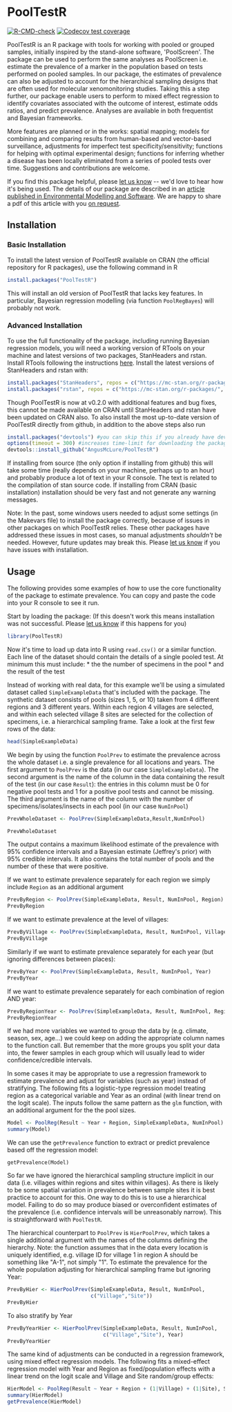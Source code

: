 # PoolTestR

<!-- badges: start -->

[![R-CMD-check](https://github.com/AngusMcLure/PoolTestR/actions/workflows/R-CMD-check.yaml/badge.svg)](https://github.com/AngusMcLure/PoolTestR/actions/workflows/R-CMD-check.yaml) [![Codecov test coverage](https://codecov.io/gh/AngusMcLure/PoolTestR/branch/master/graph/badge.svg)](https://app.codecov.io/gh/AngusMcLure/PoolTestR?branch=master)

<!-- badges: end -->

PoolTestR is an R package with tools for working with pooled or grouped samples, initially inspired by the stand-alone software, 'PoolScreen'. The package can be used to perform the same analyses as PoolScreen i.e. estimate the prevalence of a marker in the population based on tests performed on pooled samples. In our package, the estimates of prevalence can also be adjusted to account for the hierarchical sampling designs that are often used for molecular xenomonitoring studies. Taking this a step further, our package enable users to perform to mixed effect regression to identify covariates associated with the outcome of interest, estimate odds ratios, and predict prevalence. Analyses are available in both frequentist and Bayesian frameworks.

More features are planned or in the works: spatial mapping; models for combining and comparing results from human-based and vector-based surveillance, adjustments for imperfect test specificity/sensitivity; functions for helping with optimal experimental design; functions for inferring whether a disease has been locally eliminated from a series of pooled tests over time. Suggestions and contributions are welcome.

If you find this package helpful, please [let us know](mailto:angus.mclure@anu.edu.au) -- we'd love to hear how it's being used. The details of our package are described in an [article published in Environmental Modelling and Software](https://doi.org/10.1016/j.envsoft.2021.105158). We are happy to share a pdf of this article with you [on request](mailto:angus.mclure@anu.edu.au).

## Installation

### Basic Installation

To install the latest version of PoolTestR available on CRAN (the official repository for R packages), use the following command in R

``` r
install.packages("PoolTestR")
```

This will install an old version of PoolTestR that lacks key features. In particular, Bayesian regression modelling (via function `PoolRegBayes`) will probably not work.

### Advanced Installation

To use the full functionality of the package, including running Bayesian regression models, you will need a working version of RTools on your machine and latest versions of two packages, StanHeaders and rstan. Install RTools following the instructions [here](https://cran.r-project.org/bin/windows/Rtools/rtools43/rtools.html). Install the latest versions of StanHeaders and rstan with:

``` r
install.packages("StanHeaders", repos = c("https://mc-stan.org/r-packages/", getOption("repos")))
install.packages("rstan", repos = c("https://mc-stan.org/r-packages/", getOption("repos")))
```

Though PoolTestR is now at v0.2.0 with additional features and bug fixes, this cannot be made available on CRAN until StanHeaders and rstan have been updated on CRAN also. To also install the most up-to-date version of PoolTestR directly from github, in addition to the above steps also run

``` r
install.packages("devtools") #you can skip this if you already have devtools installed
options(timeout = 300) #increases time-limit for downloading the package to 300 seconds. Useful for slow connections.
devtools::install_github("AngusMcLure/PoolTestR")
```

If installing from source (the only option if installing from github) this will take some time (really depends on your machine, perhaps up to an hour) and probably produce a lot of text in your R console. The text is related to the compilation of stan source code. If installing from CRAN (basic installation) installation should be very fast and not generate any warning messages.

Note: In the past, some windows users needed to adjust some settings (in the Makevars file) to install the package correctly, because of issues in other packages on which PoolTestR relies. These other packages have addressed these issues in most cases, so manual adjustments *shouldn't* be needed. However, future updates may break this. Please [let us know](mailto:angus.mclure@anu.edu.au) if you have issues with installation.

## Usage

The following provides some examples of how to use the core functionality of the package to estimate prevalence. You can copy and paste the code into your R console to see it run.

Start by loading the package: (If this doesn't work this means installation was not successful. Please [let us know](mailto:angus.mclure@anu.edu.au) if this happens for you)

``` r
library(PoolTestR)
```

Now it's time to load up data into R using `read.csv()` or a similar function. Each line of the dataset should contain the details of a single pooled test. At minimum this must include: \* the the number of specimens in the pool \* and the result of the test

Instead of working with real data, for this example we'll be using a simulated dataset called `SimpleExampleData` that's included with the package. The synthetic dataset consists of pools (sizes 1, 5, or 10) taken from 4 different regions and 3 different years. Within each region 4 villages are selected, and within each selected village 8 sites are selected for the collection of specimens, i.e. a hierarchical sampling frame. Take a look at the first few rows of the data:

``` r
head(SimpleExampleData)
```

We begin by using the function `PoolPrev` to estimate the prevalence across the whole dataset i.e. a single prevalence for all locations and years. The first argument to `PoolPrev` is the data (in our case `SimpleExampleData`). The second argument is the name of the column in the data containing the result of the test (in our case `Result`): the entries in this column must be 0 for negative pool tests and 1 for a positive pool tests and cannot be missing. The third argument is the name of the column with the number of specimens/isolates/insects in each pool (in our case `NumInPool`)

``` r
PrevWholeDataset <- PoolPrev(SimpleExampleData,Result,NumInPool)

PrevWholeDataset 
```

The output contains a maximum likelihood estimate of the prevalence with 95% confidence intervals and a Bayesian estimate (Jeffrey's prior) with 95% credible intervals. It also contains the total number of pools and the number of these that were positive.

If we want to estimate prevalence separately for each region we simply include `Region` as an additional argument

``` r
PrevByRegion <- PoolPrev(SimpleExampleData, Result, NumInPool, Region)
PrevByRegion
```

If we want to estimate prevalence at the level of villages:

``` r
PrevByVillage <- PoolPrev(SimpleExampleData, Result, NumInPool, Village)
PrevByVillage
```

Similarly if we want to estimate prevalence separately for each year (but ignoring differences between places):

``` r
PrevByYear <- PoolPrev(SimpleExampleData, Result, NumInPool, Year)
PrevByYear
```

If we want to estimate prevalence separately for each combination of region AND year:

``` r
PrevByRegionYear <- PoolPrev(SimpleExampleData, Result, NumInPool, Region, Year)
PrevByRegionYear
```

If we had more variables we wanted to group the data by (e.g. climate, season, sex, age...) we could keep on adding the appropriate column names to the function call. But remember that the more groups you split your data into, the fewer samples in each group which will usually lead to wider confidence/credible intervals.

In some cases it may be appropriate to use a regression framework to estimate prevalence and adjust for variables (such as year) instead of stratifying. The following fits a logistic-type regression model treating region as a categorical variable and Year as an ordinal (with linear trend on the logit scale). The inputs follow the same pattern as the `glm` function, with an additional argument for the the pool sizes.

``` r
Model <- PoolReg(Result ~ Year + Region, SimpleExampleData, NumInPool)
summary(Model)
```

We can use the `getPrevalence` function to extract or predict prevalence based off the regression model:

```         
getPrevalence(Model)
```

So far we have ignored the hierarchical sampling structure implicit in our data (i.e. villages within regions and sites within villages). As there is likely to be some spatial variation in prevalence between sample sites it is best practice to account for this. One way to do this is to use a hierarchical model. Failing to do so may produce biased or overconfident estimates of the prevalence (i.e. confidence intervals will be unreasonably narrow). This is straightforward with `PoolTestR`.

The hierarchical counterpart to `PoolPrev` is `HierPoolPrev`, which takes a single additional argument with the names of the columns defining the hierarchy. Note: the function assumes that in the data every location is uniquely identified, e.g. village ID for village 1 in region A should be something like "A-1", not simply "1". To estimate the prevalence for the whole population adjusting for hierarchical sampling frame but ignoring Year:

``` r
PrevByHier <- HierPoolPrev(SimpleExampleData, Result, NumInPool,
                           c("Village","Site"))
PrevByHier
```

To also stratify by Year

``` r
PrevByYearHier <- HierPoolPrev(SimpleExampleData, Result, NumInPool, 
                               c("Village","Site"), Year)
PrevByYearHier
```

The same kind of adjustments can be conducted in a regression framework, using mixed effect regression models. The following fits a mixed-effect regression model with Year and Region as fixed/population effects with a linear trend on the logit scale and Village and Site random/group effects:

``` r
HierModel <- PoolReg(Result ~ Year + Region + (1|Village) + (1|Site), SimpleExampleData, NumInPool)
summary(HierModel)
getPrevalence(HierModel)
```
